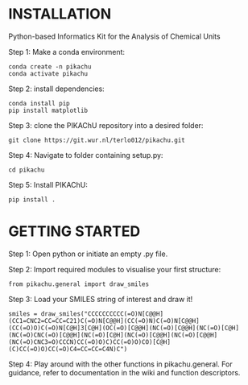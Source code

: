 # INSTALLATION

Python-based Informatics Kit for the Analysis of Chemical Units

Step 1: Make a conda environment:

```
conda create -n pikachu
conda activate pikachu
```

Step 2: install dependencies:

```
conda install pip
pip install matplotlib
```

Step 3: clone the PIKAChU repository into a desired folder:

```
git clone https://git.wur.nl/terlo012/pikachu.git
```

Step 4: Navigate to folder containing setup.py:

```
cd pikachu
```

Step 5: Install PIKAChU:

```
pip install .
```

# GETTING STARTED

Step 1: Open python or initiate an empty .py file.

Step 2: Import required modules to visualise your first structure:

```
from pikachu.general import draw_smiles
```

Step 3: Load your SMILES string of interest and draw it!

```
smiles = draw_smiles("CCCCCCCCCC(=O)N[C@@H](CC1=CNC2=CC=CC=C21)C(=O)N[C@@H](CC(=O)N)C(=O)N[C@@H](CC(=O)O)C(=O)N[C@H]3[C@H](OC(=O)[C@@H](NC(=O)[C@@H](NC(=O)[C@H](NC(=O)CNC(=O)[C@@H](NC(=O)[C@H](NC(=O)[C@@H](NC(=O)[C@@H](NC(=O)CNC3=O)CCCN)CC(=O)O)C)CC(=O)O)CO)[C@H](C)CC(=O)O)CC(=O)C4=CC=CC=C4N)C")
```

Step 4: Play around with the other functions in pikachu.general. For guidance, refer to documentation in the wiki and function descriptors.

